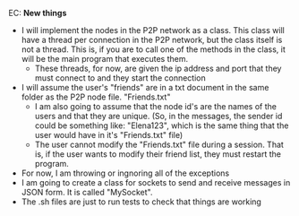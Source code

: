 EC: 
**New things**
- I will implement the nodes in the P2P network as a class. This class will have a thread per connection in the P2P network, but the class itself is not a thread. This is, if you are to call one of the methods in the class, it will be the main program that executes them.
    - These threads, for now, are given the ip address and port that they must connect to and they start the connection
- I will assume the user's "friends" are in a txt document in the same folder as the P2P node file. "Friends.txt"
    - I am also going to assume that the node id's are the names of the users and that they are unique. (So, in the messages, the sender id could be something like: "Elena123", which is the same thing that the user would have in it's "Friends.txt" file)
    - The user cannot modify the "Friends.txt" file during a session. That is, if the user wants to modify their friend list, they must restart the program.
- For now, I am throwing or ingnoring all of the exceptions
- I am going to create a class for sockets to send and receive messages in JSON form. It is called "MySocket".
- The .sh files are just to run tests to check that things are working